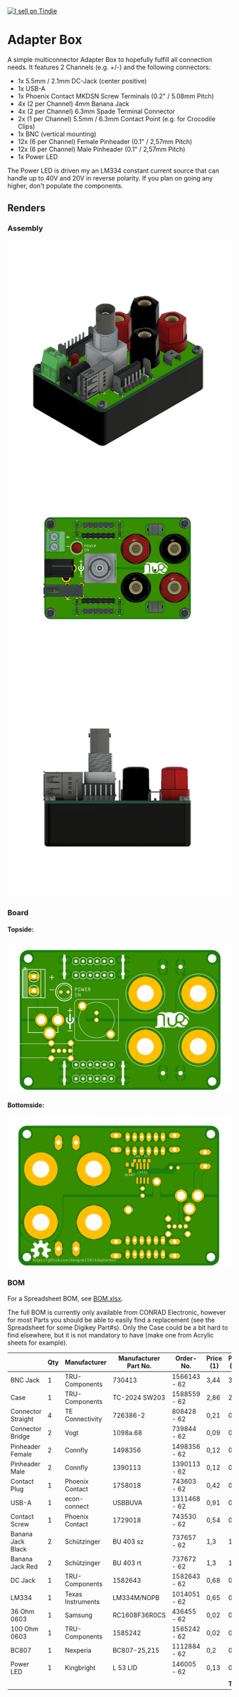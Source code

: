 <a href=" https://www.tindie.com/products/15942/"><img src="https://d2ss6ovg47m0r5.cloudfront.net/badges/tindie-larges.png" alt="I sell on Tindie" width="200" height="104"></a>

# Adapter Box

A simple multiconnector Adapter Box to hopefully fulfill all connection needs. It features 2 Channels (e.g. +/-) and the following connectors:

- 1x 5.5mm / 2.1mm DC-Jack (center positive)
- 1x USB-A
- 1x Phoenix Contact MKDSN Screw Terminals (0.2" / 5.08mm Pitch)
- 4x (2 per Channel) 4mm Banana Jack
- 4x (2 per Channel) 6.3mm Spade Terminal Connector
- 2x (1 per Channel) 5.5mm / 6.3mm Contact Point (e.g. for Crocodile Clips)
- 1x BNC (vertical mounting)
- 12x (6 per Channel) Female Pinheader (0.1" / 2,57mm Pitch)
- 12x (6 per Channel) Male Pinheader (0.1" / 2,57mm Pitch)
- 1x Power LED

The Power LED is driven my an LM334 constant current source that can handle up to 40V and 20V in reverse polarity. If you plan on going any higher, don't populate the components.

## Renders
### Assembly
![Home View](Renders/AdapterBoxHome.png)
![Top View](Renders/AdapterBoxTop.png)
![Side View](Renders/AdapterBoxSide.png)

### Board
#### Topside:
![Top](Renders/AdapterBoardTop.png)

#### Bottomside:
![Top](Renders/AdapterBoardBottom.png)

### BOM
For a Spreadsheet BOM, see [BOM.xlsx](BOM.xlsx).

The full BOM is currently only available from CONRAD Electronic, however for most Parts you should be able to easily find a replacement (see the Spreadsheet for some Digikey Part#s). Only the Case could be a bit hard to find elsewhere, but it is not mandatory to have (make one from Acrylic sheets for example).

|                    | Qty | Manufacturer      | Manufacturer Part No. | Order-No.    | Price (1) | Price (10) | Extended Price (1) |
|--------------------|-----|-------------------|-----------------------|--------------|-----------|------------|--------------------|
| BNC Jack           | 1   | TRU-Components    | 730413                | 1566143 - 62 | 3,44      | 3,24       | 3,44               |
| Case               | 1   | TRU-Components    | TC-2024 SW203         | 1588559 - 62 | 2,86      | 2,74       | 2,86               |
| Connector Straight | 4   | TE Connectivity   | 726386-2              | 808428 - 62  | 0,21      | 0,19       | 0,84               |
| Connector Bridge   | 2   | Vogt              | 1098a.68              | 739844 - 62  | 0,09      | 0,08       | 0,18               |
| Pinheader Female   | 2   | Connfly           | 1498356               | 1498356 - 62 | 0,12      | 0,09       | 0,24               |
| Pinheader Male     | 2   | Connfly           | 1390113               | 1390113 - 62 | 0,12      | 0,09       | 0,24               |
| Contact Plug       | 1   | Phoenix Contact   | 1758018               | 743603 - 62  | 0,42      | 0,41       | 0,42               |
| USB-A              | 1   | econ-connect      | USBBUVA               | 1311468 - 62 | 0,91      | 0,85       | 0,91               |
| Contact Screw      | 1   | Phoenix Contact   | 1729018               | 743530 - 62  | 0,54      | 0,52       | 0,54               |
| Banana Jack Black  | 2   | Schützinger       | BU 403 sz             | 737657 - 62  | 1,3       | 1,18       | 2,6                |
| Banana Jack Red    | 2   | Schützinger       | BU 403 rt             | 737672 - 62  | 1,3       | 1,18       | 2,6                |
| DC Jack            | 1   | TRU-Components    | 1582643               | 1582643 - 62 | 0,68      | 0,62       | 0,68               |
| LM334              | 1   | Texas Instruments | LM334M/NOPB           | 1014051 - 62 | 0,65      | 0,58       | 0,65               |
| 36 Ohm 0603        | 1   | Samsung           | RC1608F36R0CS         | 436455 - 62  | 0,02      | 0,02       | 0,02               |
| 100 Ohm 0603       | 1   | TRU-Components    | 1585242               | 1585242 - 62 | 0,02      | 0,02       | 0,02               |
| BC807              | 1   | Nexperia          | BC807-25,215          | 1112884 - 62 | 0,2       | 0,19       | 0,2                |
| Power LED          | 1   | Kingbright        | L 53 LID              | 146005 - 62  | 0,13      | 0,12       | 0,13               |
|                    |     |                   |                       |              |           |            |                    |
|                    |     |                   |                       |              |           | **Total**  | **16,2**           |
